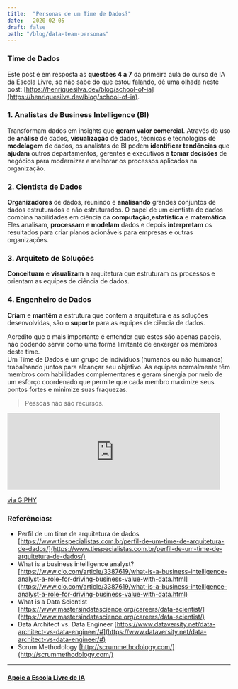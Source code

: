 ```yaml
---
title:  "Personas de um Time de Dados?"
date:   2020-02-05
draft: false
path: "/blog/data-team-personas"
---
```


### Time de Dados

Este post é em resposta as <b>questões 4 a 7</b> da primeira aula do curso de IA da Escola Livre, se não sabe do que estou falando, dê uma olhada neste post: [https://henriquesilva.dev/blog/school-of-ia](https://henriquesilva.dev/blog/school-of-ia).

### 1. Analistas de Business Intelligence (BI)

Transformam dados em insights que <b>geram valor comercial</b>. Através do uso de <b>análise</b> de dados, <b>visualização</b> de dados, técnicas e tecnologias de <b>modelagem</b> de dados, os analistas de BI podem <b>identificar tendências</b> que <b>ajudam</b> outros departamentos, gerentes e executivos a <b>tomar decisões</b> de negócios para modernizar e melhorar os processos aplicados na organização.

### 2. Cientista de Dados

<b>Organizadores</b> de dados, reunindo e <b>analisando</b> grandes conjuntos de dados estruturados e não estruturados. O papel de um cientista de dados combina habilidades em ciência da <b>computação</b>,<b>estatística</b> e <b>matemática</b>. Eles analisam, <b>processam</b> e <b>modelam</b> dados e depois <b>interpretam</b> os resultados para criar planos acionáveis ​​para empresas e outras organizações.

### 3. Arquiteto de Soluções

<b>Conceituam</b> e <b>visualizam</b> a arquitetura que estruturam os processos e orientam as equipes de ciência de dados.

### 4. Engenheiro de Dados

<b>Criam</b> e <b>mantêm</b> a estrutura que contém a arquitetura e as soluções desenvolvidas, são o <b>suporte</b> para as equipes de ciência de dados.

Acredito que o mais importante é entender que estes são apenas papeis, não podendo servir como uma forma limitante de enxergar os membros deste time.<br />
Um Time de Dados é um grupo de indivíduos (humanos ou não humanos) trabalhando juntos para alcançar seu objetivo. As equipes normalmente têm membros com habilidades complementares e geram sinergia por meio de um esforço coordenado que permite que cada membro maximize seus pontos fortes e minimize suas fraquezas.

> Pessoas não são recursos.

<iframe src="https://giphy.com/embed/reKoKNEqzn596" width="480" height="173" frameBorder="0" class="giphy-embed" allowFullScreen></iframe><p><a href="https://giphy.com/gifs/france-england-reKoKNEqzn596">via GIPHY</a></p>

### Referências:

* Perfil de um time de arquitetura de dados [https://www.tiespecialistas.com.br/perfil-de-um-time-de-arquitetura-de-dados/](https://www.tiespecialistas.com.br/perfil-de-um-time-de-arquitetura-de-dados/)
* What is a business intelligence analyst? [https://www.cio.com/article/3387619/what-is-a-business-intelligence-analyst-a-role-for-driving-business-value-with-data.html](https://www.cio.com/article/3387619/what-is-a-business-intelligence-analyst-a-role-for-driving-business-value-with-data.html)
* What is a Data Scientist [https://www.mastersindatascience.org/careers/data-scientist/](https://www.mastersindatascience.org/careers/data-scientist/)
* Data Architect vs. Data Engineer [https://www.dataversity.net/data-architect-vs-data-engineer/#](https://www.dataversity.net/data-architect-vs-data-engineer/#)
* Scrum Methodology [http://scrummethodology.com/](http://scrummethodology.com/)

<hr />

#### <b>[Apoie a Escola Livre de IA](https://apoia.se/escolalivre-ia)</b> 






